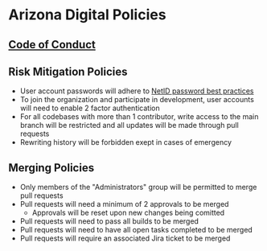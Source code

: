 # Arizona Digital Policies

## [Code of Conduct](code-of-conduct.md)

## Risk Mitigation Policies
- User account passwords will adhere to [NetID password best practices](https://it.arizona.edu/documentation/ua-netid-password-change-best-practices)
- To join the organization and participate in development, user accounts will need to enable 2 factor authentication
- For all codebases with more than 1 contributor, write access to the main branch will be restricted and all updates will be made through pull requests
- Rewriting history will be forbidden exept in cases of emergency

## Merging Policies
- Only members of the "Administrators" group will be permitted to merge pull requests
- Pull requests will need a minimum of 2 approvals to be merged
    - Approvals will be reset upon new changes being comitted
- Pull requests will need to pass all builds to be merged
- Pull requests will need to have all open tasks completed to be merged
- Pull requests will require an associated Jira ticket to be merged
